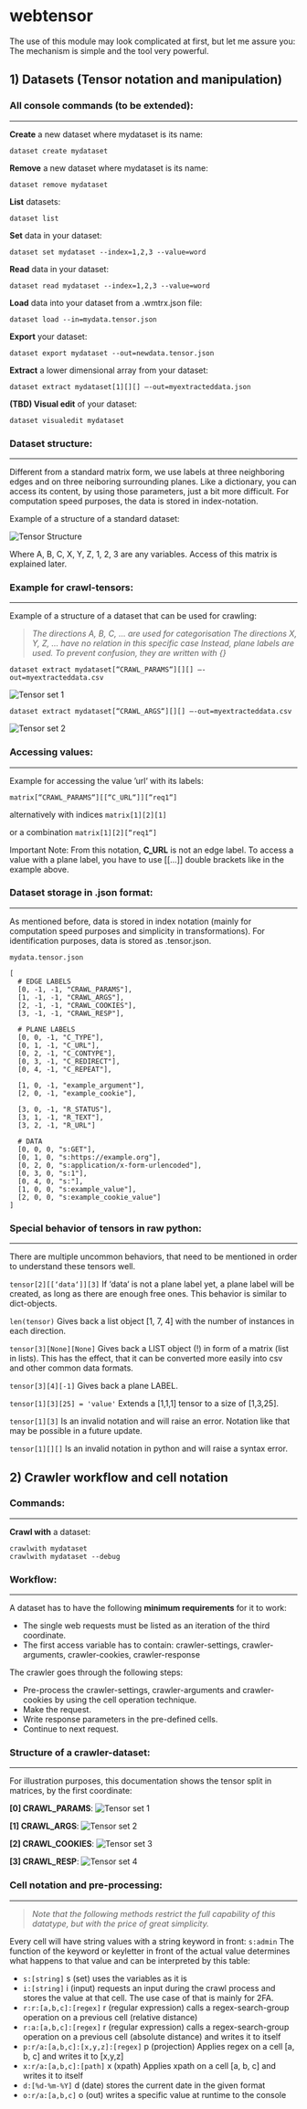 # webtensor

The use of this module may look complicated at first, but let me assure you:
The mechanism is simple and the tool very powerful.

## 1) Datasets (Tensor notation and manipulation)

### All console commands (to be extended):

---

__Create__ a new dataset where mydataset is its name:

    dataset create mydataset

__Remove__ a new dataset where mydataset is its name:

    dataset remove mydataset

__List__ datasets:

    dataset list

__Set__ data in your dataset:

    dataset set mydataset --index=1,2,3 --value=word

__Read__ data in your dataset:

    dataset read mydataset --index=1,2,3 --value=word

__Load__ data into your dataset from a .wmtrx.json file:

    dataset load --in=mydata.tensor.json

__Export__ your dataset:

    dataset export mydataset --out=newdata.tensor.json

__Extract__ a lower dimensional array from your dataset:

    dataset extract mydataset[1][][] —-out=myextracteddata.json

__(TBD) Visual edit__ of your dataset:

    dataset visualedit mydataset

### Dataset structure:

---

Different from a standard matrix form, we use labels at three neighboring edges and on three neiboring surrounding planes. Like a dictionary, you can access its content, by using those parameters, just a bit more difficult.
For computation speed purposes, the data is stored in index-notation.

Example of a structure of a standard dataset:

![Tensor Structure](docs/tensor_structure.png)

Where A, B, C, X, Y, Z, 1, 2, 3 are any variables.
Access of this matrix is explained later.

### Example for crawl-tensors:

---

Example of a structure of a dataset that can be used for crawling:

> _The directions A, B, C, … are used for categorisation_
> _The directions X, Y, Z, … have no relation in this specific case_
> _Instead, plane labels are used. To prevent confusion, they are written with {}_

``dataset extract mydataset[“CRAWL_PARAMS“][][] —-out=myextracteddata.csv``

![Tensor set 1](docs/tensor_example1.png)

``dataset extract mydataset[“CRAWL_ARGS“][][] —-out=myextracteddata.csv``

![Tensor set 2](docs/tensor_example2.png)

### Accessing values:

---

Example for accessing the value ’url‘ with its labels:

``matrix[“CRAWL_PARAMS“][[“C_URL“]][“req1“]``

alternatively with indices
``matrix[1][2][1]``

or a combination
``matrix[1][2][“req1“]``

Important Note: From this notation, __C_URL__ is not an edge label. To access a value with a plane label, you have to use [[...]] double brackets like in the example above.

### Dataset storage in .json format:

---

As mentioned before, data is stored in index notation (mainly for computation speed purposes and simplicity in transformations). For identification purposes, data is stored as .tensor.json.

``mydata.tensor.json``

    [
	  # EDGE LABELS
	  [0, -1, -1, "CRAWL_PARAMS"],
	  [1, -1, -1, "CRAWL_ARGS"],
	  [2, -1, -1, "CRAWL_COOKIES"],
	  [3, -1, -1, "CRAWL_RESP"],

	  # PLANE LABELS
	  [0, 0, -1, "C_TYPE"],
	  [0, 1, -1, "C_URL"],
	  [0, 2, -1, "C_CONTYPE"],
	  [0, 3, -1, "C_REDIRECT"],
	  [0, 4, -1, "C_REPEAT"],

	  [1, 0, -1, "example_argument"],
	  [2, 0, -1, "example_cookie"],

	  [3, 0, -1, "R_STATUS"],
	  [3, 1, -1, "R_TEXT"],
	  [3, 2, -1, "R_URL"]

	  # DATA
	  [0, 0, 0, "s:GET"],
	  [0, 1, 0, "s:https://example.org"],
	  [0, 2, 0, "s:application/x-form-urlencoded"],
	  [0, 3, 0, "s:1"],
	  [0, 4, 0, "s:"],
	  [1, 0, 0, "s:example_value"],
	  [2, 0, 0, "s:example_cookie_value"]
	]

### Special behavior of tensors in raw python:

---

There are multiple uncommon behaviors, that need to be mentioned in order to understand these tensors well.

``tensor[2][[‘data‘]][3]``
	If ‘data‘ is not a plane label yet, a plane label will be created, as long as there are enough free ones. This behavior is similar to dict-objects.

``len(tensor)``
	Gives back a list object [1, 7, 4] with the number of instances in each direction.

``tensor[3][None][None]``
	Gives back a LIST object (!) in form of a matrix (list in lists). This has the effect, that it can be converted more easily into csv and other common data formats.

``tensor[3][4][-1]``
	Gives back a plane LABEL.

``tensor[1][3][25] = 'value'``
	Extends a [1,1,1] tensor to a size of [1,3,25].

``tensor[1][3]``
	Is an invalid notation and will raise an error. Notation like that may be possible in a future update.

``tensor[1][][]``
	Is an invalid notation in python and will raise a syntax error.

## 2) Crawler workflow and cell notation

### Commands:

---

__Crawl with__ a dataset:

    crawlwith mydataset
    crawlwith mydataset --debug

### Workflow:

---

A dataset has to have the following __minimum requirements__ for it to work:

- The single web requests must be listed as an iteration of the third coordinate.
- The first access variable has to contain: crawler-settings, crawler-arguments, crawler-cookies, crawler-response

The crawler goes through the following steps:

- Pre-process the crawler-settings, crawler-arguments and crawler-cookies by using the cell operation technique.
- Make the request.
- Write response parameters in the pre-defined cells.
- Continue to next request.

### Structure of a crawler-dataset:

---

For illustration purposes, this documentation shows the tensor split in matrices, by the first coordinate:

__[0] CRAWL_PARAMS__:
![Tensor set 1](docs/tensor_example1.png)

__[1] CRAWL_ARGS__:
![Tensor set 2](docs/tensor_example2.png)

__[2] CRAWL_COOKIES__:
![Tensor set 3](docs/tensor_example3.png)

__[3] CRAWL_RESP__:
![Tensor set 4](docs/tensor_example4.png)

### Cell notation and pre-processing:

---

> _Note that the following methods restrict the full capability of this datatype, but with the price of great simplicity._

Every cell will have string values with a string keyword in front:
``s:admin``
The function of the keyword or keyletter in front of the actual value determines what happens to that value and can be interpreted by this table:

- ``s:[string]``
  s (set) uses the variables as it is
- ``i:[string]``
  i (input) requests an input during the crawl process and stores the value at that cell. The use case of that is mainly for 2FA.
- ``r:r:[a,b,c]:[regex]``
  r (regular expression) calls a regex-search-group operation on a previous cell (relative distance)
- ``r:a:[a,b,c]:[regex]``
  r (regular expression) calls a regex-search-group operation on a previous cell (absolute distance) and writes it to itself
- ``p:r/a:[a,b,c]:[x,y,z]:[regex]``
  p (projection) Applies regex on a cell [a, b, c] and writes it to [x,y,z]
- ``x:r/a:[a,b,c]:[path]``
  x (xpath) Applies xpath on a cell [a, b, c] and writes it to itself
- ``d:[%d-%m-%Y]``
  d (date) stores the current date in the given format
- ``o:r/a:[a,b,c]``
  o (out) writes a specific value at runtime to the console